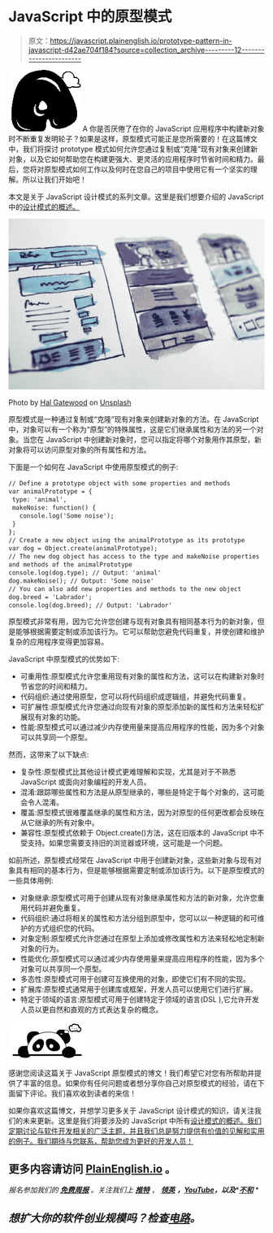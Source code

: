 # JavaScript 中的原型模式

> 原文：<https://javascript.plainenglish.io/prototype-pattern-in-javascript-d42ae704f184?source=collection_archive---------12----------------------->

![A](img/e335c4dacc10fa5bf9454d1eacca89b2.png)  A 你是否厌倦了在你的 JavaScript 应用程序中构建新对象时不断重复发明轮子？如果是这样，原型模式可能正是您所需要的！在这篇博文中，我们将探讨 prototype 模式如何允许您通过复制或“克隆”现有对象来创建新对象，以及它如何帮助您在构建更强大、更灵活的应用程序时节省时间和精力。最后，您将对原型模式如何工作以及何时在您自己的项目中使用它有一个坚实的理解。所以让我们开始吧！

本文是关于 JavaScript 设计模式的系列文章。这里是我们想要介绍的 JavaScript 中的[设计模式的概述。](https://medium.com/@pandaquests/overview-of-design-patterns-in-javascript-27d14530397a)

![](img/92389da1651b46eb52c05e5652ae8015.png)

Photo by [Hal Gatewood](https://unsplash.com/ja/@halacious?utm_source=medium&utm_medium=referral) on [Unsplash](https://unsplash.com?utm_source=medium&utm_medium=referral)

原型模式是一种通过复制或“克隆”现有对象来创建新对象的方法。在 JavaScript 中，对象可以有一个称为“原型”的特殊属性，这是它们继承属性和方法的另一个对象。当您在 JavaScript 中创建新对象时，您可以指定将哪个对象用作其原型，新对象将可以访问原型对象的所有属性和方法。

下面是一个如何在 JavaScript 中使用原型模式的例子:

```
// Define a prototype object with some properties and methods
var animalPrototype = {
 type: 'animal',
 makeNoise: function() {
   console.log('Some noise');
 }
};
// Create a new object using the animalPrototype as its prototype
var dog = Object.create(animalPrototype);
// The new dog object has access to the type and makeNoise properties and methods of the animalPrototype
console.log(dog.type); // Output: 'animal'
dog.makeNoise(); // Output: 'Some noise'
// You can also add new properties and methods to the new object
dog.breed = 'Labrador';
console.log(dog.breed); // Output: 'Labrador'
```

原型模式非常有用，因为它允许您创建与现有对象具有相同基本行为的新对象，但是能够根据需要定制或添加该行为。它可以帮助您避免代码重复，并使创建和维护复杂的应用程序变得更加容易。

JavaScript 中原型模式的优势如下:

*   可重用性:原型模式允许您重用现有对象的属性和方法，这可以在构建新对象时节省您的时间和精力。
*   代码组织:通过使用原型，您可以将代码组织成逻辑组，并避免代码重复。
*   可扩展性:原型模式允许您通过向现有对象的原型添加新的属性和方法来轻松扩展现有对象的功能。
*   性能:原型模式可以通过减少内存使用量来提高应用程序的性能，因为多个对象可以共享同一个原型。

然而，这带来了以下缺点:

*   复杂性:原型模式比其他设计模式更难理解和实现，尤其是对于不熟悉 JavaScript 或面向对象编程的开发人员。
*   混淆:跟踪哪些属性和方法是从原型继承的，哪些是特定于每个对象的，这可能会令人混淆。
*   覆盖:原型模式很难覆盖继承的属性和方法，因为对原型的任何更改都会反映在从它继承的所有对象中。
*   兼容性:原型模式依赖于 Object.create()方法，这在旧版本的 JavaScript 中不受支持。如果您需要支持旧的浏览器或环境，这可能是一个问题。

如前所述，原型模式经常在 JavaScript 中用于创建新对象，这些新对象与现有对象具有相同的基本行为，但是能够根据需要定制或添加该行为。以下是原型模式的一些具体用例:

*   对象继承:原型模式可用于创建从现有对象继承属性和方法的新对象，允许您重用代码并避免重复。
*   代码组织:通过将相关的属性和方法分组到原型中，您可以以一种逻辑的和可维护的方式组织您的代码。
*   对象定制:原型模式允许您通过在原型上添加或修改属性和方法来轻松地定制新对象的行为。
*   性能优化:原型模式可以通过减少内存使用量来提高应用程序的性能，因为多个对象可以共享同一个原型。
*   多态性:原型模式可用于创建可互换使用的对象，即使它们有不同的实现。
*   扩展库:原型模式通常用于创建库或框架，开发人员可以使用它们进行扩展。
*   特定于领域的语言:原型模式可用于创建特定于领域的语言(DSL ),它允许开发人员以更自然和直观的方式表达复杂的概念。

![](img/5c7fdb823e2c7f4190f716ff6bed224c.png)

感谢您阅读这篇关于 JavaScript 原型模式的博文！我们希望它对您有所帮助并提供了丰富的信息。如果你有任何问题或者想分享你自己对原型模式的经验，请在下面留下评论。我们喜欢收到读者的来信！

如果你喜欢这篇博文，并想学习更多关于 JavaScript 设计模式的知识，请关注我们的未来更新。这里是我们将要涉及的 JavaScript 中所有[设计模式的概述。我们定期讨论与软件开发相关的广泛主题，并且我们总是努力提供有价值的见解和实用的例子。我们期待与您联系，帮助您成为更好的开发人员！](https://pandaquests.medium.com/overview-of-design-patterns-in-javascript-27d14530397a)

## 更多内容请访问 [PlainEnglish.io](https://plainenglish.io/) 。

*报名参加我们的* [***免费周报***](http://newsletter.plainenglish.io/) *。关注我们上* [***推特***](https://twitter.com/inPlainEngHQ) ， [***领英***](https://www.linkedin.com/company/inplainenglish/) ***，***[***YouTube***](https://www.youtube.com/channel/UCtipWUghju290NWcn8jhyAw)***，以及****[***不和***](https://discord.gg/GtDtUAvyhW) *

## *想扩大你的软件创业规模吗？检查[电路](https://circuit.ooo/?utm=publication-post-cta)。*